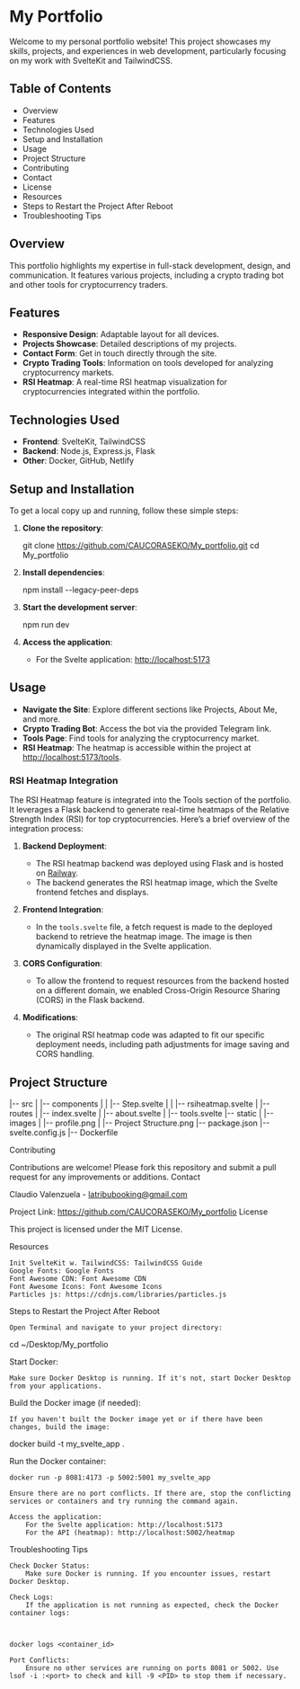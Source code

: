 # My Portfolio

Welcome to my personal portfolio website! This project showcases my skills, projects, and experiences in web development, particularly focusing on my work with SvelteKit and TailwindCSS.

## Table of Contents

- Overview
- Features
- Technologies Used
- Setup and Installation
- Usage
- Project Structure
- Contributing
- Contact
- License
- Resources
- Steps to Restart the Project After Reboot
- Troubleshooting Tips

## Overview

This portfolio highlights my expertise in full-stack development, design, and communication. It features various projects, including a crypto trading bot and other tools for cryptocurrency traders.

## Features

- **Responsive Design**: Adaptable layout for all devices.
- **Projects Showcase**: Detailed descriptions of my projects.
- **Contact Form**: Get in touch directly through the site.
- **Crypto Trading Tools**: Information on tools developed for analyzing cryptocurrency markets.
- **RSI Heatmap**: A real-time RSI heatmap visualization for cryptocurrencies integrated within the portfolio.

## Technologies Used

- **Frontend**: SvelteKit, TailwindCSS
- **Backend**: Node.js, Express.js, Flask
- **Other**: Docker, GitHub, Netlify

## Setup and Installation

To get a local copy up and running, follow these simple steps:

1. **Clone the repository**:
    
    git clone https://github.com/CAUCORASEKO/My_portfolio.git
    cd My_portfolio
   

2. **Install dependencies**:
   
    npm install --legacy-peer-deps
   

3. **Start the development server**:
    
    npm run dev
    

4. **Access the application**:
    - For the Svelte application: [http://localhost:5173](http://localhost:5173)

## Usage

- **Navigate the Site**: Explore different sections like Projects, About Me, and more.
- **Crypto Trading Bot**: Access the bot via the provided Telegram link.
- **Tools Page**: Find tools for analyzing the cryptocurrency market.
- **RSI Heatmap**: The heatmap is accessible within the project at [http://localhost:5173/tools](http://localhost:5173/tools).

### RSI Heatmap Integration

The RSI Heatmap feature is integrated into the Tools section of the portfolio. It leverages a Flask backend to generate real-time heatmaps of the Relative Strength Index (RSI) for top cryptocurrencies. Here’s a brief overview of the integration process:

1. **Backend Deployment**:
    - The RSI heatmap backend was deployed using Flask and is hosted on [Railway](https://railway.app).
    - The backend generates the RSI heatmap image, which the Svelte frontend fetches and displays.

2. **Frontend Integration**:
    - In the `tools.svelte` file, a fetch request is made to the deployed backend to retrieve the heatmap image. The image is then dynamically displayed in the Svelte application.

3. **CORS Configuration**:
    - To allow the frontend to request resources from the backend hosted on a different domain, we enabled Cross-Origin Resource Sharing (CORS) in the Flask backend.

4. **Modifications**:
    - The original RSI heatmap code was adapted to fit our specific deployment needs, including path adjustments for image saving and CORS handling.

## Project Structure


|-- src
|   |-- components
|   |   |-- Step.svelte
|   |   |-- rsiheatmap.svelte
|   |-- routes
|       |-- index.svelte
|       |-- about.svelte
|       |-- tools.svelte
|-- static
|   |-- images
|       |-- profile.png
|       |-- Project Structure.png
|-- package.json
|-- svelte.config.js
|-- Dockerfile

Contributing

Contributions are welcome! Please fork this repository and submit a pull request for any improvements or additions.
Contact

Claudio Valenzuela - latribubooking@gmail.com

Project Link: https://github.com/CAUCORASEKO/My_portfolio
License

This project is licensed under the MIT License.

Resources

    Init SvelteKit w. TailwindCSS: TailwindCSS Guide
    Google Fonts: Google Fonts
    Font Awesome CDN: Font Awesome CDN
    Font Awesome Icons: Font Awesome Icons
    Particles js: https://cdnjs.com/libraries/particles.js

Steps to Restart the Project After Reboot

    Open Terminal and navigate to your project directory:

   

cd ~/Desktop/My_portfolio

Start Docker:

    Make sure Docker Desktop is running. If it's not, start Docker Desktop from your applications.

Build the Docker image (if needed):

    If you haven't built the Docker image yet or if there have been changes, build the image:



docker build -t my_svelte_app .

Run the Docker container:



    docker run -p 8081:4173 -p 5002:5001 my_svelte_app

    Ensure there are no port conflicts. If there are, stop the conflicting services or containers and try running the command again.

    Access the application:
        For the Svelte application: http://localhost:5173
        For the API (heatmap): http://localhost:5002/heatmap

Troubleshooting Tips

    Check Docker Status:
        Make sure Docker is running. If you encounter issues, restart Docker Desktop.

    Check Logs:
        If the application is not running as expected, check the Docker container logs:

  

    docker logs <container_id>

    Port Conflicts:
        Ensure no other services are running on ports 8081 or 5002. Use lsof -i :<port> to check and kill -9 <PID> to stop them if necessary.

